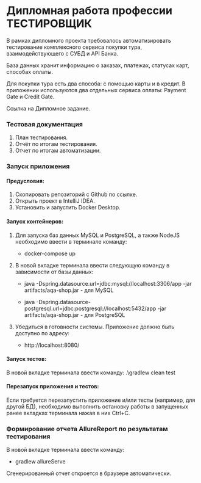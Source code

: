 # Дипломная работа профессии ТЕСТИРОВЩИК

В рамках дипломного проекта требовалось автоматизировать тестирование комплексного сервиса покупки тура, взаимодействующего с СУБД и API Банка.

База данных хранит информацию о заказах, платежах, статусах карт, способах оплаты.

Для покупки тура есть два способа: с помощью карты и в кредит. В приложении используются два отдельных сервиса оплаты: Payment Gate и Credit Gate.

Ссылка на Дипломное задание.

### Тестовая документация

1. План тестирования.
2. Отчёт по итогам тестирования.
3. Отчет по итогам автоматизации.

### Запуск приложения

#### Предусловия:
1. Скопировать репозиторий с Github по ссылке.
2. Открыть проект в IntelliJ IDEA.
3. Установить и запустить Docker Desktop.

#### Запуск контейнеров:
1. Для запуска баз данных MySQL и PostgreSQL, а также NodeJS необходимо ввести в терминале команду:

   * docker-compose up
2. В новой вкладке терминала ввести следующую команду в зависимости от базы данных:

   * java -Dspring.datasource.url=jdbc:mysql://localhost:3306/app -jar artifacts/aqa-shop.jar - для MySQL

   * java -Dspring.datasource-postgresql.url=jdbc:postgresql://localhost:5432/app -jar artifacts/aqa-shop.jar - для PostgreSQL

3. Убедиться в готовности системы. Приложение должно быть доступно по адресу:
   * http://localhost:8080/

#### Запуск тестов:
В новой вкладке терминала ввести команду: .\gradlew clean test

#### Перезапуск приложения и тестов:
Если требуется перезапустить приложение и/или тесты (например, для другой БД), необходимо выполнить остановку работы в запущенных ранее вкладках терминала нажав в них Ctrl+С.

### Формирование отчета AllureReport по результатам тестирования
В новой вкладке терминала ввести команду:
   * gradlew allureServe

Сгенерированный отчет откроется в браузере автоматически.